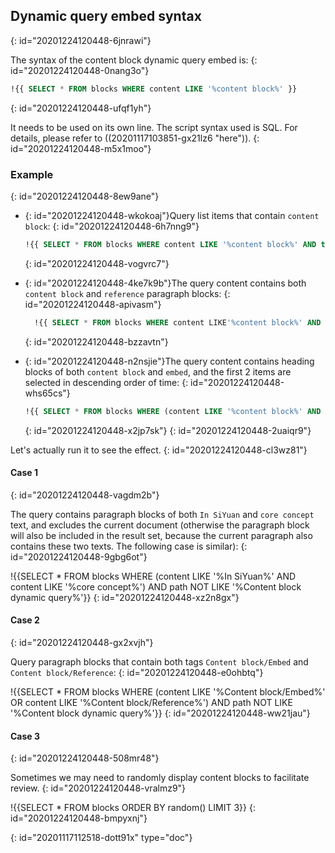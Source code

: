 ## Dynamic query embed syntax
{: id="20201224120448-6jnrawi"}

The syntax of the content block dynamic query embed is:
{: id="20201224120448-0nang3o"}

```sql
!{{ SELECT * FROM blocks WHERE content LIKE '%content block%' }}
```
{: id="20201224120448-ufqf1yh"}

It needs to be used on its own line. The script syntax used is SQL. For details, please refer to ((20201117103851-gx21lz6 "here")).
{: id="20201224120448-m5x1moo"}

### Example
{: id="20201224120448-8ew9ane"}

* {: id="20201224120448-wkokoaj"}Query list items that contain `content block`:
  {: id="20201224120448-6h7nng9"}

  ```sql
  !{{ SELECT * FROM blocks WHERE content LIKE '%content block%' AND type = 'i' }}
  ```
  {: id="20201224120448-vogvrc7"}
* {: id="20201224120448-4ke7k9b"}The query content contains both `content block` and `reference` paragraph blocks:
  {: id="20201224120448-apivasm"}

  ```sql
    !{{ SELECT * FROM blocks WHERE content LIKE'%content block%' AND content LIKE'%reference%' }}
  ```
  {: id="20201224120448-bzzavtn"}
* {: id="20201224120448-n2nsjie"}The query content contains heading blocks of both `content block` and `embed`, and the first 2 items are selected in descending order of time:
  {: id="20201224120448-whs65cs"}

  ```sql
  !{{ SELECT * FROM blocks WHERE (content LIKE '%content block%' AND content LIKE '%embed%') AND type ='h' ORDER BY block_id DESC LIMIT 4 }}
  ```
  {: id="20201224120448-x2jp7sk"}
{: id="20201224120448-2uaiqr9"}

Let's actually run it to see the effect.
{: id="20201224120448-cl3wz81"}

#### Case 1
{: id="20201224120448-vagdm2b"}

The query contains paragraph blocks of both `In SiYuan` and `core concept` text, and excludes the current document (otherwise the paragraph block will also be included in the result set, because the current paragraph also contains these two texts. The following case is similar):
{: id="20201224120448-9gbg6ot"}

!{{SELECT * FROM blocks WHERE (content LIKE '%In SiYuan%' AND content LIKE '%core concept%') AND path NOT LIKE '%Content block dynamic query%'}}
{: id="20201224120448-xz2n8gx"}

#### Case 2
{: id="20201224120448-gx2xvjh"}

Query paragraph blocks that contain both tags `Content block/Embed` and `Content block/Reference`:
{: id="20201224120448-e0ohbtq"}

!{{SELECT * FROM blocks WHERE (content LIKE '%Content block/Embed%' OR content LIKE '%Content block/Reference%') AND path NOT LIKE '%Content block dynamic query%'}}
{: id="20201224120448-ww21jau"}

#### Case 3
{: id="20201224120448-508mr48"}

Sometimes we may need to randomly display content blocks to facilitate review.
{: id="20201224120448-vralmz9"}

!{{SELECT * FROM blocks ORDER BY random() LIMIT 3}}
{: id="20201224120448-bmpyxnj"}


{: id="20201117112518-dott91x" type="doc"}
